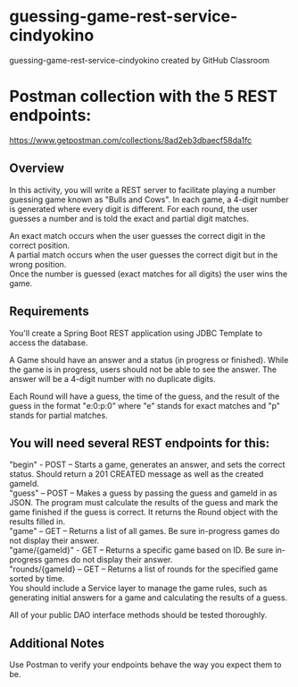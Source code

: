 # guessing-game-rest-service-cindyokino
guessing-game-rest-service-cindyokino created by GitHub Classroom

# Postman collection with the 5 REST endpoints:
https://www.getpostman.com/collections/8ad2eb3dbaecf58da1fc


## Overview
In this activity, you will write a REST server to facilitate playing a number guessing game known as "Bulls and Cows". In each game, a 4-digit number is generated where every digit is different. For each round, the user guesses a number and is told the exact and partial digit matches.

An exact match occurs when the user guesses the correct digit in the correct position.\
A partial match occurs when the user guesses the correct digit but in the wrong position.\
Once the number is guessed (exact matches for all digits) the user wins the game.

## Requirements
You'll create a Spring Boot REST application using JDBC Template to access the database.

A Game should have an answer and a status (in progress or finished). While the game is in progress, users should not be able to see the answer. The answer will be a 4-digit number with no duplicate digits.

Each Round will have a guess, the time of the guess, and the result of the guess in the format "e:0:p:0" where "e" stands for exact matches and "p" stands for partial matches.

## You will need several REST endpoints for this:

"begin" - POST – Starts a game, generates an answer, and sets the correct status. Should return a 201 CREATED message as well as the created gameId.\
"guess" – POST – Makes a guess by passing the guess and gameId in as JSON. The program must calculate the results of the guess and mark the game finished if the guess is correct. It returns the Round object with the results filled in.\
"game" – GET – Returns a list of all games. Be sure in-progress games do not display their answer.\
"game/{gameId}" - GET – Returns a specific game based on ID. Be sure in-progress games do not display their answer.\
"rounds/{gameId} – GET – Returns a list of rounds for the specified game sorted by time.\
You should include a Service layer to manage the game rules, such as generating initial answers for a game and calculating the results of a guess.

All of your public DAO interface methods should be tested thoroughly.

## Additional Notes
Use Postman to verify your endpoints behave the way you expect them to be.
